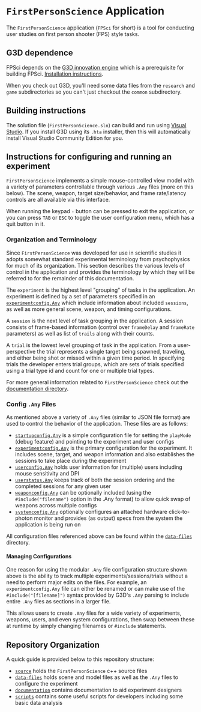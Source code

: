 # `FirstPersonScience` Application
The `FirstPersonScience` application (`FPSci` for short) is a tool for conducting user studies on first person shooter (FPS) style tasks. 

## G3D dependence
FPSci depends on the [G3D innovation engine](https://casual-effects.com/g3d) which is a prerequisite for building FPSci. [Installation instructions](https://casual-effects.com/g3d/www/index.html#install).

When you check out G3D, you'll need some data files from the `research` and `game` subdirectories so you can't just checkout the `common` subdirectory.

## Building instructions
The solution file (`FirstPersonScience.sln`) can build and run using [Visual Studio](https://visualstudio.microsoft.com/vs/). If you install G3D using its `.hta` installer, then this will automatically install Visual Studio Community Edition for you.

## Instructions for configuring and running an experiment
`FirstPersonScience` implements a simple mouse-controlled view model with a variety of parameters controllable through various `.Any` files (more on this below). The scene, weapon, target size/behavior, and frame rate/latency controls are all available via this interface.

When running the keypad `-` button can be pressed to exit the application, or you can press `TAB` or `ESC` to toggle the user configuration menu, which has a quit button in it.

### Organization and Terminology
Since `FirstPersonScience` was developed for use in scientific studies it adopts somewhat standard experimental terminology from psychophysics for much of its organization. This section describes the various levels of control in the application and provides the terminology by which they will be referred to for the remainder of this documentation.

The `experiment` is the highest level "grouping" of tasks in the application. An experiment is defined by a set of parameters specified in an [`experimentconfig.Any`](./data-files/experimentConfigReadme.md) which include information about included `sessions`, as well as more general scene, weapon, and timing configurations.

A `session` is the next level of task grouping in the application. A session consists of frame-based information (control over `frameDelay` and `frameRate` parameters) as well as list of `trails` along with their counts.

A `trial` is the lowest level grouping of task in the application. From a user-perspective the trial represents a single target being spawned, traveling, and either being shot or missed within a given time period. In specifying trials the developer enters trial groups, which are sets of trials specified using a trial type id and count for one or multiple trial types.

For more general information related to `FirstPersonScience` check out the [documentation directory](./documentation).

### Config `.Any` Files
As mentioned above a variety of `.Any` files (similar to JSON file format) are used to control the behavior of the application. These files are as follows:

* [`startupconfig.Any`](./data-files/startupConfigReadme.md) is a simple configuration file for setting the `playMode` (debug feature) and pointing to the experiment and user configs
* [`experimentconfig.Any`](./data-files/experimentConfigReadme.md) is the primary configuration for the experiment. It includes scene, target, and weapon information and also establishes the sessions to take place during the experiment
* [`userconfig.Any`](./data-files/userConfigReadme.md) holds user information for (multiple) users including mouse sensitivity and DPI
* [`userstatus.Any`](./data-files/userStatusReadme.md) keeps track of both the session ordering and the completed sessions for any given user
* [`weaponconfig.Any`](./data-files/weapon/weaponConfigReadme.md) can be optionally included (using the `#include("filename")` option in the .Any format) to allow quick swap of weapons across multiple configs
* [`systemconfig.Any`](./data-files/systemConfigReadme.md) optionally configures an attached hardware click-to-photon monitor and provides (as output) specs from the system the application is being run on

All configuration files referenced above can be found within the [`data-files`](./data-files) directory.

#### Managing Configurations
One reason for using the modular `.Any` file configuration structure shown above is the ability to track multiple experiments/sessions/trials without a need to perform major edits on the files. For example, an `experimentconfig.Any` file can either be renamed or can make use of the `#include("[filename]")` syntax provided by G3D's `.Any` parsing to include entire `.Any` files as sections in a larger file.

This allows users to create `.Any` files for a wide variety of experiments, weapons, users, and even system configurations, then swap between these at runtime by simply changing filenames or `#include` statements.

## Repository Organization
A quick guide is provided below to this repository structure:

* [`source`](./source) holds the `FirstPersonScience` c++ source files
* [`data-files`](./data-files) holds scene and model files as well as the `.Any` files to configure the experiment
* [`documentation`](./documentation) contains documentation to aid experiment designers
* [`scripts`](./scripts) contains some useful scripts for developers including some basic data analysis
